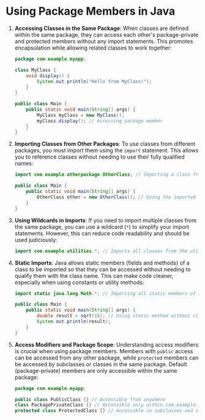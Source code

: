 
# Using Package Members in Java

1. **Accessing Classes in the Same Package**: When classes are defined within the same package, they can access each other's package-private and protected members without any import statements. This promotes encapsulation while allowing related classes to work together:
   ```java
   package com.example.myapp;

   class MyClass {
       void display() {
           System.out.println("Hello from MyClass!");
       }
   }

   public class Main {
       public static void main(String[] args) {
           MyClass myClass = new MyClass();
           myClass.display(); // Accessing package member
       }
   }
   ```

2. **Importing Classes from Other Packages**: To use classes from different packages, you must import them using the `import` statement. This allows you to reference classes without needing to use their fully qualified names:
   ```java
   import com.example.otherpackage.OtherClass; // Importing a class from another package

   public class Main {
       public static void main(String[] args) {
           OtherClass other = new OtherClass(); // Using the imported class
       }
   }
   ```

3. **Using Wildcards in Imports**: If you need to import multiple classes from the same package, you can use a wildcard (`*`) to simplify your import statements. However, this can reduce code readability and should be used judiciously:
   ```java
   import com.example.utilities.*; // Imports all classes from the utilities package
   ```

4. **Static Imports**: Java allows static members (fields and methods) of a class to be imported so that they can be accessed without needing to qualify them with the class name. This can make code cleaner, especially when using constants or utility methods:
   ```java
   import static java.lang.Math.*; // Importing all static members of Math class

   public class Main {
       public static void main(String[] args) {
           double result = sqrt(16); // Using static method without class name
           System.out.println(result);
       }
   }
   ```

5. **Access Modifiers and Package Scope**: Understanding access modifiers is crucial when using package members. Members with `public` access can be accessed from any other package, while `protected` members can be accessed by subclasses or classes in the same package. Default (package-private) members are only accessible within the same package:
   ```java
   package com.example.myapp;

   public class PublicClass {} // Accessible from anywhere
   class PackagePrivateClass {} // Accessible only within com.example.myapp
   protected class ProtectedClass {} // Accessible in subclasses and same package
   ```
